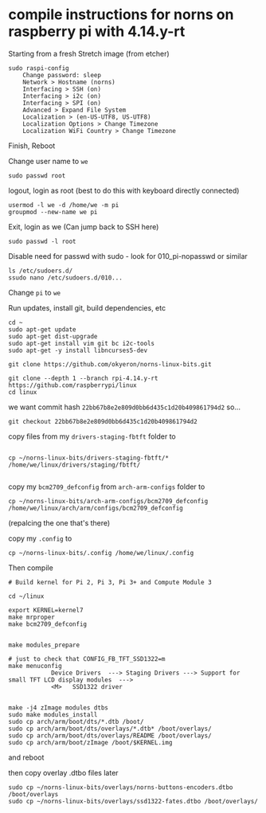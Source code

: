 # compile instructions for norns on raspberry pi with 4.14.y-rt

Starting from a fresh Stretch image (from etcher)

```
sudo raspi-config
	Change password: sleep
	Network > Hostname (norns)
	Interfacing > SSH (on)
	Interfacing > i2c (on)
	Interfacing > SPI (on)
	Advanced > Expand File System
	Localization > (en-US-UTF8, US-UTF8)
	Localization Options > Change Timezone
	Localization WiFi Country > Change Timezone	
```	

Finish, Reboot

Change user name to `we`

```
sudo passwd root
```
logout, login as root (best to do this with keyboard directly connected)
```
usermod -l we -d /home/we -m pi
groupmod --new-name we pi
```
Exit, login as we (Can jump back to SSH here)
```
sudo passwd -l root
```

Disable need for passwd with sudo - look for 010_pi-nopasswd or similar
```
ls /etc/sudoers.d/
ssudo nano /etc/sudoers.d/010...
```
Change `pi` to `we`

Run updates, install git, build dependencies, etc
```
cd ~
sudo apt-get update 
sudo apt-get dist-upgrade
sudo apt-get install vim git bc i2c-tools 
sudo apt-get -y install libncurses5-dev 

git clone https://github.com/okyeron/norns-linux-bits.git

git clone --depth 1 --branch rpi-4.14.y-rt https://github.com/raspberrypi/linux
cd linux
```
we want commit hash `22bb67b8e2e809d0bb6d435c1d20b409861794d2` so...
```
git checkout 22bb67b8e2e809d0bb6d435c1d20b409861794d2
```

copy files from my `drivers-staging-fbtft` folder to 

```

cp ~/norns-linux-bits/drivers-staging-fbtft/* /home/we/linux/drivers/staging/fbtft/
    
```


copy my `bcm2709_defconfig` from `arch-arm-configs` folder to 

```
cp ~/norns-linux-bits/arch-arm-configs/bcm2709_defconfig /home/we/linux/arch/arm/configs/bcm2709_defconfig

```

(repalcing the one that's there)

copy my `.config` to

```
cp ~/norns-linux-bits/.config /home/we/linux/.config
```



Then compile

```
# Build kernel for Pi 2, Pi 3, Pi 3+ and Compute Module 3

cd ~/linux

export KERNEL=kernel7
make mrproper
make bcm2709_defconfig 


make modules_prepare

# just to check that CONFIG_FB_TFT_SSD1322=m
make menuconfig
        	Device Drivers  ---> Staging Drivers ---> Support for small TFT LCD display modules  --->
        	<M>   SSD1322 driver


make -j4 zImage modules dtbs
sudo make modules_install
sudo cp arch/arm/boot/dts/*.dtb /boot/
sudo cp arch/arm/boot/dts/overlays/*.dtb* /boot/overlays/
sudo cp arch/arm/boot/dts/overlays/README /boot/overlays/
sudo cp arch/arm/boot/zImage /boot/$KERNEL.img

```

and reboot

then copy overlay .dtbo files later

```
sudo cp ~/norns-linux-bits/overlays/norns-buttons-encoders.dtbo /boot/overlays
sudo cp ~/norns-linux-bits/overlays/ssd1322-fates.dtbo /boot/overlays/
```
